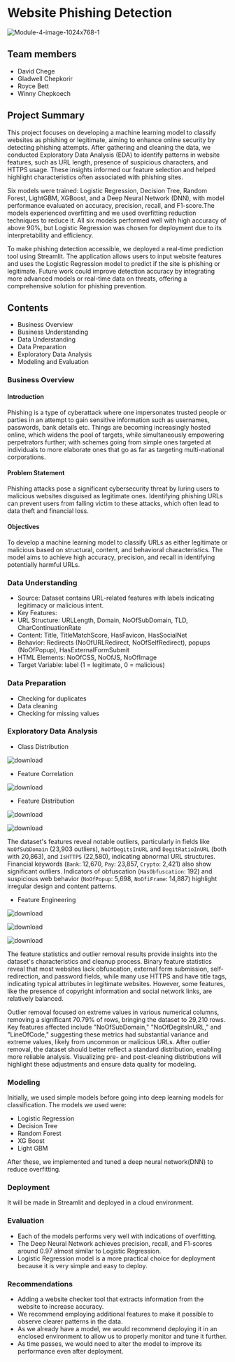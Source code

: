 # Website Phishing Detection
![Module-4-image-1024x768-1](https://github.com/user-attachments/assets/895111b5-fb3c-4638-97b9-7df1089321d7)


## Team members
 - David Chege
 - Gladwell Chepkorir
 - Royce Bett
 - Winny Chepkoech

 ## Project Summary

This project focuses on developing a machine learning model to classify websites as phishing or legitimate, aiming to enhance online security by detecting phishing attempts. After gathering and cleaning the data, we conducted Exploratory Data Analysis (EDA) to identify patterns in website features, such as URL length, presence of suspicious characters, and HTTPS usage. These insights informed our feature selection and helped highlight characteristics often associated with phishing sites. 

Six models were trained: Logistic Regression, Decision Tree, Random Forest, LightGBM, XGBoost, and a Deep Neural Network (DNN), with model performance evaluated on accuracy, precision, recall, and F1-score.The models experienced overfitting and we used overfitting reduction techniques to reduce it. All six models performed well with high accuracy of above 90%, but Logistic Regression was chosen for deployment due to its interpretability and efficiency.

To make phishing detection accessible, we deployed a real-time prediction tool using Streamlit. The application allows users to input website features and uses the Logistic Regression model to predict if the site is phishing or legitimate. Future work could improve detection accuracy by integrating more advanced models or real-time data on threats, offering a comprehensive solution for phishing prevention.


## Contents
 - Business Overview
 - Business Understanding
 - Data Understanding
 - Data Preparation
 - Exploratory Data Analysis
 - Modeling and Evaluation


### Business Overview
#### Introduction
Phishing is a type of cyberattack where one impersonates trusted people or parties in an attempt to gain sensitive information such as usernames, passwords, bank details etc.
Things are becoming increasingly hosted online, which widens the pool of targets, while simultaneously empowering perpetrators further; with schemes going from simple ones targeted at individuals to more elaborate ones that go as far as targeting multi-national corporations.

#### Problem Statement
Phishing attacks pose a significant cybersecurity threat by luring users to malicious websites disguised as legitimate ones. Identifying phishing URLs can prevent users from falling victim to these attacks, which often lead to data theft and financial loss.

#### Objectives
To develop a machine learning model to classify URLs as either legitimate or malicious based on structural, content, and behavioral characteristics. The model aims to achieve high accuracy, precision, and recall in identifying potentially harmful URLs.

### Data Understanding
-	Source: Dataset contains URL-related features with labels indicating legitimacy or malicious intent.
- Key Features:
-	URL Structure: URLLength, Domain, NoOfSubDomain, TLD, CharContinuationRate
-	Content: Title, TitleMatchScore, HasFavicon, HasSocialNet
-	Behavior: Redirects (NoOfURLRedirect, NoOfSelfRedirect), popups (NoOfPopup), HasExternalFormSubmit
-	HTML Elements: NoOfCSS, NoOfJS, NoOfImage
-	Target Variable: label (1 = legitimate, 0 = malicious)

### Data Preparation
- Checking for duplicates
- Data cleaning
- Checking for missing values

### Exploratory Data Analysis
- Class Distribution

![download](https://github.com/user-attachments/assets/bb248592-ef91-4703-b2ca-4d2061642394)

- Feature Correlation

![download](https://github.com/user-attachments/assets/c2af8627-484d-41cd-bd36-9ceeef768c83)

- Feature Distribution

![download](https://github.com/user-attachments/assets/0ee009f8-8468-4e52-84c8-2a8615b6c8dc)
   
![download](https://github.com/user-attachments/assets/47a2c863-a5a4-4e8b-94c9-44ae1087cf08)

The dataset's features reveal notable outliers, particularly in fields like `NoOfSubDomain` (23,903 outliers), `NoOfDegitsInURL` and `DegitRatioInURL` (both with 20,863), and `IsHTTPS` (22,580), indicating abnormal URL structures. Financial keywords (`Bank`: 12,670, `Pay`: 23,857, `Crypto`: 2,421) also show significant outliers. Indicators of obfuscation (`HasObfuscation`: 192) and suspicious web behavior (`NoOfPopup`: 5,698, `NoOfiFrame`: 14,887) highlight irregular design and content patterns. 

- Feature Engineering

![download](https://github.com/user-attachments/assets/5ec9a7db-2b80-4a8f-a417-72465b062cca)

![download](https://github.com/user-attachments/assets/1660bca1-e430-4218-8170-d93394ff5494)

![download](https://github.com/user-attachments/assets/84529ec6-1252-41a0-ad7f-d1f83da75b6f)

The feature statistics and outlier removal results provide insights into the dataset's characteristics and cleanup process. Binary feature statistics reveal that most websites lack obfuscation, external form submission, self-redirection, and password fields, while many use HTTPS and have title tags, indicating typical attributes in legitimate websites. However, some features, like the presence of copyright information and social network links, are relatively balanced. 

Outlier removal focused on extreme values in various numerical columns, removing a significant 70.79% of rows, bringing the dataset to 29,210 rows. Key features affected include "NoOfSubDomain," "NoOfDegitsInURL," and "LineOfCode," suggesting these metrics had substantial variance and extreme values, likely from uncommon or malicious URLs. After outlier removal, the dataset should better reflect a standard distribution, enabling more reliable analysis. Visualizing pre- and post-cleaning distributions will highlight these adjustments and ensure data quality for modeling.

### Modeling

Initially, we used simple models before going into deep learning models for classification.
The models we used were:
- Logistic Regression
- Decision Tree
- Random Forest
- XG Boost
- Light GBM

After these, we implemented and tuned a deep neural network(DNN) to reduce overfitting.

### Deployment

It will be made in Streamlit and deployed in a cloud environment.

### Evaluation

 - Each of the models performs very well with indications of overfitting.
 - The Deep Neural Network achieves precision, recall, and F1-scores around 0.97 almost similar to Logistic Regression.
 - Logistic Regression model is a more practical choice for deployment because it is very simple and easy to deploy.

### Recommendations

- Adding a website checker tool that extracts information from the website to increase accuracy.
- We recommend employing additional features to make it possible to observe clearer patterns in the data.
- As we already have a model, we would recommend deploying it in an enclosed environment to allow us to properly monitor and tune it further.
- As time passes, we would need to alter the model to improve its performance even after deployment.
  


